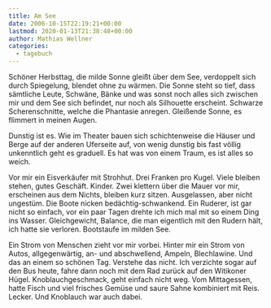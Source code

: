 ```yaml
---
title: Am See
date: 2006-10-15T22:19:21+00:00
lastmod: 2020-01-13T21:38:48+00:00
author: Mathias Wellner
categories:
  - tagebuch
---
```

Schöner Herbsttag, die milde Sonne gleißt über dem See, verdoppelt sich durch Spiegelung, blendet ohne zu wärmen. Die Sonne steht so tief, dass sämtliche Leute, Schwäne, Bänke und was sonst noch alles sich zwischen mir und dem See sich befindet, nur noch als Silhouette erscheint. Schwarze Scherenschnitte, welche die Phantasie anregen. Gleißende Sonne, es flimmert in meinen Augen. 

Dunstig ist es. Wie im Theater bauen sich schichtenweise die Häuser und Berge auf der anderen Uferseite auf, von wenig dunstig bis fast völlig unkenntlich geht es graduell. Es hat was von einem Traum, es ist alles so weich. 

Vor mir ein Eisverkäufer mit Strohhut. Drei Franken pro Kugel. Viele bleiben stehen, gutes Geschäft. Kinder. Zwei klettern über die Mauer vor mir, erscheinen aus dem Nichts, bleiben kurz sitzen. Ausgelassen, aber nicht ungestüm. Die Boote nicken bedächtig-schwankend. Ein Ruderer, ist gar nicht so einfach, vor ein paar Tagen drehte ich mich mal mit so einem Ding ins Wasser. Gleichgewicht, Balance, die man eigentlich mit den Rudern hält, ich hatte sie verloren. Bootstaufe im milden See. 

Ein Strom von Menschen zieht vor mir vorbei. Hinter mir ein Strom von Autos, allgegenwärtig, an- und abschwellend, Ampeln, Blechlawine. Und das an einem so schönen Tag. Verstehe das nicht. Ich verzichte sogar auf den Bus heute, fahre dann noch mit dem Rad zurück auf den Witikoner Hügel. Knoblauchgeschmack, geht einfach nicht weg. Vom Mittagessen, hatte Fisch und viel frisches Gemüse und saure Sahne kombiniert mit Reis. Lecker. Und Knoblauch war auch dabei.